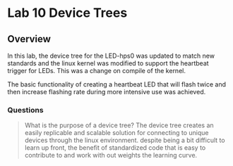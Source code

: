 # Lab 10 Device Trees

## Overview
In this lab, the device tree for the LED-hps0 was updated to match new standards and the linux kernel was modified to support the heartbeat trigger for LEDs. This was a change on compile of the kernel.

The basic functionality of creating a heartbeat LED that will flash twice and then increase flashing rate during more intensive use was achieved. 

### Questions 

> What is the purpose of a device tree?
The device tree creates an easily replicable and scalable solution for connecting to unique devices through the linux environment. despite being a bit difficult to learn up front, the benefit of standardized code that is easy to contribute to and work with out weights the learning curve. 